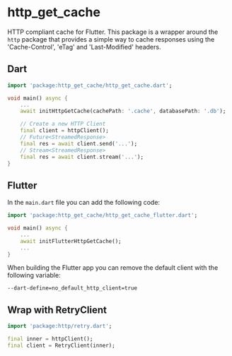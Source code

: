 # http_get_cache

HTTP compliant cache for Flutter. This package is a wrapper around the `http` package that provides a simple way to cache responses using the 'Cache-Control', 'eTag' and 'Last-Modified' headers.

## Dart

```dart
import 'package:http_get_cache/http_get_cache.dart';

void main() async {
    ...
    await initHttpGetCache(cachePath: '.cache', databasePath: '.db');

    // Create a new HTTP Client
    final client = httpClient();
    // Future<StreamedResponse>
    final res = await client.send('...');
    // Stream<StreamedResponse>
    final res = await client.stream('...');
}
```

## Flutter

In the `main.dart` file you can add the following code:

```dart
import 'package:http_get_cache/http_get_cache_flutter.dart';

void main() async {
    ...
    await initFlutterHttpGetCache();
    ...
}
```

When building the Flutter app you can remove the default client with the following variable:

```
--dart-define=no_default_http_client=true
```

## Wrap with RetryClient

```dart
import 'package:http/retry.dart';

final inner = httpClient();
final client = RetryClient(inner);
```